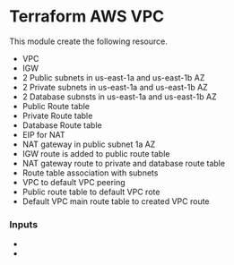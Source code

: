 # Terraform AWS VPC

This module create the following resource.

* VPC
* IGW
* 2 Public subnets in us-east-1a and us-east-1b AZ
* 2 Private subnets in us-east-1a and us-east-1b AZ
* 2 Database subnsts in us-east-1a and us-east-1b AZ
* Public Route table
* Private Route table
* Database Route table
* EIP for NAT
* NAT gateway in public subnet 1a AZ
* IGW route is added to public route table
* NAT gateway route to private and database route table
* Route table association with subnets
* VPC to default VPC peering
* Public route table to default VPC rote
* Default VPC main route table to created VPC route


### Inputs
 *
 *